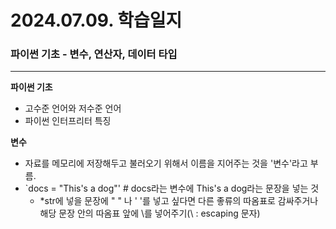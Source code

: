 # 2024.07.09. 학습일지 #

### 파이썬 기초 - 변수, 연산자, 데이터 타입 ###
---

**파이썬 기초**
- 고수준 언어와 저수준 언어
- 파이썬 인터프리터 특징

**변수**
- 자료를 메모리에 저장해두고 불러오기 위해서 이름을 지어주는 것을 '변수'라고 부름.
- `docs = "This's a dog"' # docs라는 변수에 This's a dog라는 문장을 넣는 것
  - *str에 넣을 문장에 " " 나 ' '를 넣고 싶다면 다른 좋류의 따옴표로 감싸주거나 해당 문장 안의 따옴표 앞에 \를 넣어주기(\ : escaping 문자)
